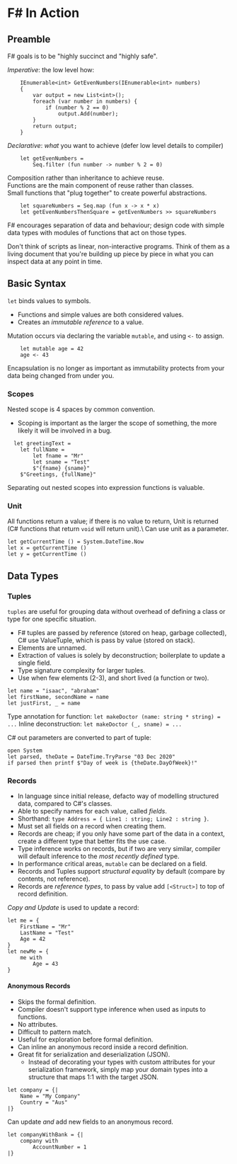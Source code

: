 # F# In Action

## Preamble

F# goals is to be "highly succinct and "highly safe".

_Imperative_: the low level how:
```
    IEnumerable<int> GetEvenNumbers(IEnumerable<int> numbers)
    {
        var output = new List<int>();
        foreach (var number in numbers) {
            if (number % 2 == 0)
                output.Add(number);
        }
        return output;
    }
```

_Declarative_: _what_ you want to achieve (defer low level details to compiler)
```
    let getEvenNumbers =
        Seq.filter (fun number -> number % 2 = 0)
```

Composition rather than inheritance to achieve reuse.\
Functions are the main component of reuse rather than classes.\
Small functions that "plug together" to create powerful abstractions.

```
    let squareNumbers = Seq.map (fun x -> x * x)
    let getEvenNumbersThenSquare = getEvenNumbers >> squareNumbers
```

F# encourages separation of data and behaviour; design code with simple data types with modules of functions that act on those types.

Don't think of scripts as linear, non-interactive programs. Think of them as a living document that you're building up piece by piece in what you can inspect data at any point in time.

## Basic Syntax

`let` binds values to symbols.
- Functions and simple values are both considered values.
- Creates an _immutable reference_ to a value.

Mutation occurs via declaring the variable `mutable`, and using `<-` to assign.
```
    let mutable age = 42
    age <- 43
```
Encapsulation is no longer as important as immutability protects from your data being changed from under you.

### Scopes

Nested scope is 4 spaces by common convention.
- Scoping is important as the larger the scope of something, the more likely it will be involved in a bug.
```
  let greetingText = 
    let fullName =
        let fname = "Mr"
        let sname = "Test"
        $"{fname} {sname}"
    $"Greetings, {fullName}"
```

Separating out nested scopes into expression functions is valuable.

### Unit

All functions return a value; if there is no value to return, Unit is returned (C# functions that return `void` will return unit).\ 
Can use unit as a parameter.

```
let getCurrentTime () = System.DateTime.Now
let x = getCurrentTime ()
let y = getCurrentTime ()
```

## Data Types

### Tuples

`tuples` are useful for grouping data without overhead of defining a class or type for one specific situation.
- F# tuples are passed by reference (stored on heap, garbage collected), C# use ValueTuple, which is pass by value (stored on stack).
- Elements are unnamed.
- Extraction of values is solely by deconstruction; boilerplate to update a single field.
- Type signature complexity for larger tuples.
- Use when few elements (2-3), and short lived (a function or two).

```
let name = "isaac", "abraham"
let firstName, secondName = name
let justFirst, _ = name
```

Type annotation for function: `let makeDoctor (name: string * string) = ...`
Inline deconstruction: `let makeDoctor (_, sname) = ...`

C# out parameters are converted to part of tuple:
```
open System
let parsed, theDate = DateTime.TryParse "03 Dec 2020"
if parsed then printf $"Day of week is {theDate.DayOfWeek}!"
```

### Records

- In language since initial release, defacto way of modelling structured data, compared to C#'s classes.
- Able to specify names for each value, called _fields_.
- Shorthand: `type Address = { Line1 : string; Line2 : string }`.
- Must set all fields on a record when creating them.
- Records are cheap; if you only have some part of the data in a context, create a different type that better fits the use case.
- Type inference works on records, but if two are very similar, compiler will default inference to the _most recently defined_ type.
- In performance critical areas, `mutable` can be declared on a field.
- Records and Tuples support _structural equality_ by default (compare by contents, not reference).
- Records are _reference types_, to pass by value add `[<Struct>]` to top of record definition.

*Copy and Update* is used to update a record:
```
let me = {
    FirstName = "Mr"
    LastName = "Test"
    Age = 42
}
let newMe = {
    me with
        Age = 43
}
```

#### Anonymous Records

- Skips the formal definition.
- Compiler doesn't support type inference when used as inputs to functions.
- No attributes.
- Difficult to pattern match.
- Useful for exploration before formal definition.
- Can inline an anonymous record inside a record definition.
- Great fit for serialization and deserialization (JSON).
  - Instead of decorating your types with custom attributes for your serialization framework, simply map your domain types into a structure that maps 1:1 with the target JSON.

```
let company = {|
    Name = "My Company"
    Country = "Aus"
|}
```

Can update _and_ add new fields to an anonymous record.
```
let companyWithBank = {|
    company with
        AccountNumber = 1
|}
```
